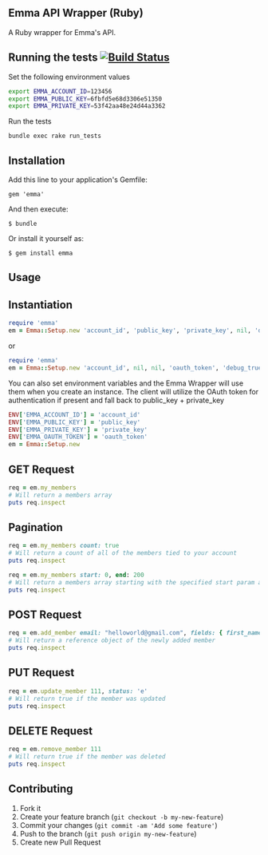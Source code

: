 ## Emma API Wrapper (Ruby)
A Ruby wrapper for Emma's API.

## Running the tests [![Build Status](https://travis-ci.org/myemma/EmmaRuby.png)](https://travis-ci.org/myemma/EmmaRuby)
Set the following environment values

```bash
export EMMA_ACCOUNT_ID=123456
export EMMA_PUBLIC_KEY=6fbfd5e68d3306e51350
export EMMA_PRIVATE_KEY=53f42aa48e24d44a3362
```

Run the tests

```
bundle exec rake run_tests
```

## Installation

Add this line to your application's Gemfile:

    gem 'emma'

And then execute:

    $ bundle

Or install it yourself as:

    $ gem install emma

## Usage

## Instantiation
```ruby
require 'emma'
em = Emma::Setup.new 'account_id', 'public_key', 'private_key', nil, 'debug_true_or_false'
```

or

```ruby
require 'emma'
em = Emma::Setup.new 'account_id', nil, nil, 'oauth_token', 'debug_true_or_false'
```

You can also set environment variables and the Emma Wrapper will use them when you create an instance.
The client will utilize the OAuth token for authentication if present and fall back to public_key + private_key
```ruby
ENV['EMMA_ACCOUNT_ID'] = 'account_id'
ENV['EMMA_PUBLIC_KEY'] = 'public_key'
ENV['EMMA_PRIVATE_KEY'] = 'private_key'
ENV['EMMA_OAUTH_TOKEN'] = 'oauth_token'
em = Emma::Setup.new
```

## GET Request
```ruby
req = em.my_members
# Will return a members array
puts req.inspect
```

## Pagination
```ruby
req = em.my_members count: true
# Will return a count of all of the members tied to your account
puts req.inspect
```

```ruby
req = em.my_members start: 0, end: 200
# Will return a members array starting with the specified start param and ending with the specified end param
puts req.inspect
```

## POST Request
```ruby
req = em.add_member email: "helloworld@gmail.com", fields: { first_name: 'hello', last_name: 'world' }
# Will return a reference object of the newly added member
puts req.inspect
```

## PUT Request
```ruby
req = em.update_member 111, status: 'e'
# Will return true if the member was updated
puts req.inspect
``` 

## DELETE Request
```ruby
req = em.remove_member 111
# Will return true if the member was deleted
puts req.inspect
```

## Contributing

1. Fork it
2. Create your feature branch (`git checkout -b my-new-feature`)
3. Commit your changes (`git commit -am 'Add some feature'`)
4. Push to the branch (`git push origin my-new-feature`)
5. Create new Pull Request
